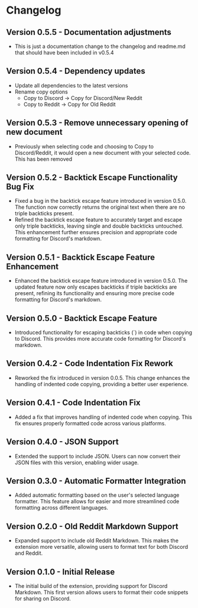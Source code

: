 # Changelog

## Version 0.5.5 - Documentation adjustments
- This is just a documentation change to the changelog and readme.md that should have been included in v0.5.4

## Version 0.5.4 - Dependency updates
- Update all dependencies to the latest versions
- Rename copy options
    - Copy to Discord -> Copy for Discord/New Reddit
    - Copy to Reddit -> Copy for Old Reddit

## Version 0.5.3 - Remove unnecessary opening of new document
- Previously when selecting code and choosing to Copy to Discord/Reddit, it would open a new document with your selected code.  This has been removed

## Version 0.5.2 - Backtick Escape Functionality Bug Fix
- Fixed a bug in the backtick escape feature introduced in version 0.5.0. The function now correctly returns the original text when there are no triple backticks present.
- Refined the backtick escape feature to accurately target and escape only triple backticks, leaving single and double backticks untouched. This enhancement further ensures precision and appropriate code formatting for Discord's markdown.

## Version 0.5.1 - Backtick Escape Feature Enhancement
- Enhanced the backtick escape feature introduced in version 0.5.0. The updated feature now only escapes backticks if triple backticks are present, refining its functionality and ensuring more precise code formatting for Discord's markdown.


## Version 0.5.0 - Backtick Escape Feature
- Introduced functionality for escaping backticks (`) in code when copying to Discord. This provides more accurate code formatting for Discord's markdown.

## Version 0.4.2 - Code Indentation Fix Rework
- Reworked the fix introduced in version 0.0.5. This change enhances the handling of indented code copying, providing a better user experience.

## Version 0.4.1 - Code Indentation Fix
- Added a fix that improves handling of indented code when copying. This fix ensures properly formatted code across various platforms.

## Version 0.4.0 - JSON Support
- Extended the support to include JSON. Users can now convert their JSON files with this version, enabling wider usage.

## Version 0.3.0 - Automatic Formatter Integration
- Added automatic formatting based on the user's selected language formatter. This feature allows for easier and more streamlined code formatting across different languages.

## Version 0.2.0 - Old Reddit Markdown Support
- Expanded support to include old Reddit Markdown. This makes the extension more versatile, allowing users to format text for both Discord and Reddit.

## Version 0.1.0 - Initial Release
- The initial build of the extension, providing support for Discord Markdown. This first version allows users to format their code snippets for sharing on Discord.